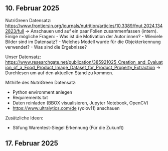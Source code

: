 ## 10. Februar 2025

NutriGreen Datensatz:
https://www.frontiersin.org/journals/nutrition/articles/10.3389/fnut.2024.1342823/full
-> Anschauen und auf ein paar Folien zusammenfassen (intern). Einige mögliche Fragen:
    - Was ist die Motivation der Autor:innen?
	- Wieviele Bilder sind im Datensatz?
	- Welches Modell wurde für die Objekterkennung verwendet?
	- Was sind die Ergebnisse?
	
Unser Datensatz: https://www.researchgate.net/publication/385921025_Creation_and_Evaluation_of_a_Food_Product_Image_Dataset_for_Product_Property_Extraction
-> Durchlesen um auf den aktuellen Stand zu kommen.

Mithilfe des NutriGreen Datensatz:
- Python environment anlegen
- Requirements.txt
- Daten reinladen (BBOX visualisieren, Jupyter Notebook, OpenCV)
- https://www.ultralytics.com/de (yolov11) anschauen


Zusätzliche Ideen:
- Stifung Warentest-Siegel Erkennung (Für die Zukunft)

## 17. Februar 2025

